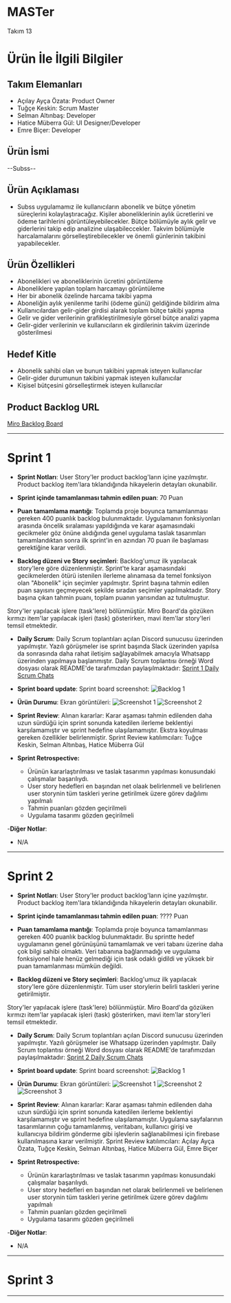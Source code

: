 # **MASTer**

Takım 13

# Ürün İle İlgili Bilgiler

## Takım Elemanları

- Açılay Ayça Özata: Product Owner
- Tuğçe Keskin: Scrum Master
- Selman Altınbaş: Developer
- Hatice Müberra Gül: UI Designer/Developer
- Emre Biçer: Developer

## Ürün İsmi

--Subss--

## Ürün Açıklaması

- Subss uygulamamız ile kullanıcıların abonelik ve bütçe yönetim süreçlerini kolaylaştıracağız. Kişiler aboneliklerinin aylık ücretlerini ve ödeme tarihlerini görüntüleyebilecekler. Bütçe bölümüyle aylık gelir ve giderlerini takip edip analizine ulaşabileccekler. Takvim bölümüyle harcalamalarını görselleştirebilecekler ve önemli günlerinin takibini yapabilecekler. 

## Ürün Özellikleri

- Abonelikleri ve aboneliklerinin ücretini görüntüleme
- Aboneliklere yapılan toplam harcamayı görüntüleme
- Her bir abonelik özelinde harcama takibi yapma
- Aboneliğin aylık yenilenme tarihi (ödeme günü) geldiğinde bildirim alma
- Kullanıcılardan gelir-gider girdisi alarak toplam bütçe takibi yapma
- Gelir ve gider verilerinin grafikleştirilmesiyle görsel bütçe analizi yapma
- Gelir-gider verilerinin ve kullanıcıların ek girdilerinin takvim üzerinde gösterilmesi

## Hedef Kitle

- Abonelik sahibi olan ve bunun takibini yapmak isteyen kullanıcılar
- Gelir-gider durumunun takibini yapmak isteyen kullanıcılar
- Kişisel bütçesini görselleştirmek isteyen kullanıcılar

## Product Backlog URL

[Miro Backlog Board](https://miro.com/app/board/uXjVO43icbY=/)

---

# Sprint 1

- **Sprint Notları**: User Story'ler product backlog'ların içine yazılmıştır. Product backlog item'lara tıklandığında hikayelerin detayları okunabilir.

- **Sprint içinde tamamlanması tahmin edilen puan**: 70 Puan

- **Puan tamamlama mantığı**: Toplamda proje boyunca tamamlanması gereken 400 puanlık backlog bulunmaktadır. Uygulamanın fonksiyonları arasında öncelik sıralaması yapıldığında ve karar aşamasındaki gecikmeler göz önüne alıdığında genel uygulama taslak tasarımları tamamlandıktan sonra ilk sprint'in en azından 70 puan ile başlaması gerektiğine karar verildi.

- **Backlog düzeni ve Story seçimleri**: Backlog'umuz ilk yapılacak story'lere göre düzenlenmiştir. Sprint'te karar aşamasındaki gecikmelerden ötürü istenilen ilerleme alınamasa da temel fonksiyon olan "Abonelik" için seçimler yapılmıştır. Sprint başına tahmin edilen puan sayısını geçmeyecek şekilde sıradan seçimler yapılmaktadır. Story başına çıkan tahmin puanı, toplam puanın yarısından az tutulmuştur. 

Story'ler yapılacak işlere (task'lere) bölünmüştür. Miro Board'da gözüken kırmızı item'lar yapılacak işleri (task) gösterirken, mavi item'lar story'leri temsil etmektedir.

- **Daily Scrum**: Daily Scrum toplantıları açılan Discord sunucusu üzerinden yapılmıştır. Yazılı görüşmeler ise sprint başında Slack üzerinden yapılsa da sonrasında daha rahat iletişim sağlayabilmek amacıyla Whatsapp üzerinden yapılmaya başlanmıştır. Daily Scrum toplantısı örneği Word dosyası olarak README'de tarafımızdan paylaşılmaktadır: [Sprint 1 Daily Scrum Chats](https://github.com/tugcekeskin/Takim13-Bootcamp/blob/main/ProjectManagement/Sprint1Documents/daily-scrum.docx?raw=true)

- **Sprint board update**: Sprint board screenshot: 
![Backlog 1](https://github.com/tugcekeskin/Takim13-Bootcamp/blob/main/ProjectManagement/Sprint1Documents/backlog1.png?raw=true) 

- **Ürün Durumu**: Ekran görüntüleri:
  ![Screenshot 1](https://github.com/tugcekeskin/Takim13-Bootcamp/blob/main/ProjectManagement/Sprint1Documents/product1.png?raw=true)
  ![Screenshot 2](https://github.com/tugcekeskin/Takim13-Bootcamp/blob/main/ProjectManagement/Sprint1Documents/product2.png?raw=true)

- **Sprint Review**: 
Alınan kararlar: Karar aşaması tahmin edilenden daha uzun sürdüğü için sprint sonunda katedilen ilerleme beklentiyi karşılamamıştır ve sprint hedefine ulaşılamamıştır.  Ekstra koyulması gereken özellikler belirlenmiştir. Sprint Review katılımcıları: Tuğçe Keskin, Selman Altınbaş, Hatice Müberra Gül

- **Sprint Retrospective:**
  - Ürünün kararlaştırılması ve taslak tasarımın yapılması konusundaki çalışmalar başarılıydı.
  - User story hedefleri en başından net olaak belirlenmeli ve belirlenen user storynin tüm taskleri yerine getirilmek üzere görev dağılımı yapılmalı
  - Tahmin puanları gözden geçirilmeli 
  - Uygulama tasarımı gözden geçirilmeli
  
-**Diğer Notlar**:
- N/A

---

# Sprint 2

- **Sprint Notları**: User Story'ler product backlog'ların içine yazılmıştır. Product backlog item'lara tıklandığında hikayelerin detayları okunabilir.

- **Sprint içinde tamamlanması tahmin edilen puan**: ???? Puan

- **Puan tamamlama mantığı**: Toplamda proje boyunca tamamlanması gereken 400 puanlık backlog bulunmaktadır. Bu sprintte hedef uygulamanın genel görünüşünü tamamlamak ve veri tabanı üzerine daha çok bilgi sahibi olmaktı. Veri tabanına bağlanmadığı ve uygulama fonksiyonel hale henüz gelmediği için task odaklı gidildi ve yüksek bir puan tamamlanması mümkün değildi.

- **Backlog düzeni ve Story seçimleri**: Backlog'umuz ilk yapılacak story'lere göre düzenlenmiştir. Tüm user storylerin belirli taskleri yerine getirilmiştir.

Story'ler yapılacak işlere (task'lere) bölünmüştür. Miro Board'da gözüken kırmızı item'lar yapılacak işleri (task) gösterirken, mavi item'lar story'leri temsil etmektedir.

- **Daily Scrum**: Daily Scrum toplantıları açılan Discord sunucusu üzerinden yapılmıştır. Yazılı görüşmeler ise Whatsapp üzerinden yapılmıştır. Daily Scrum toplantısı örneği Word dosyası olarak README'de tarafımızdan paylaşılmaktadır: [Sprint 2 Daily Scrum Chats](https://github.com/tugcekeskin/Takim13-Bootcamp/blob/main/ProjectManagement/Sprint2Documents/daily-scrum.docx?raw=true)

- **Sprint board update**: Sprint board screenshot: 
![Backlog 1](!!!!!!!!!!!!!!!!!!!!!!!!!!!!!!!!) 

- **Ürün Durumu**: Ekran görüntüleri:
  ![Screenshot 1](https://github.com/tugcekeskin/Takim13-Bootcamp/blob/main/ProjectManagement/Sprint2Documents/product1.jpeg?raw=true)
  ![Screenshot 2](https://github.com/tugcekeskin/Takim13-Bootcamp/blob/main/ProjectManagement/Sprint2Documents/product2.jpeg?raw=true)
  ![Screenshot 3](https://github.com/tugcekeskin/Takim13-Bootcamp/blob/main/ProjectManagement/Sprint2Documents/product3.jpeg?raw=true)

- **Sprint Review**: 
Alınan kararlar: Karar aşaması tahmin edilenden daha uzun sürdüğü için sprint sonunda katedilen ilerleme beklentiyi karşılamamıştır ve sprint hedefine ulaşılamamıştır.  Uygulama sayfalarının tasarımlarının çoğu tamamlanmış, veritabanı, kullanıcı girişi ve kullanıcıya bildirim gönderme gibi işlevlerin sağlanabilmesi için firebase kullanılmasına karar verilmiştir. Sprint Review katılımcıları: Açılay Ayça Özata, Tuğçe Keskin, Selman Altınbaş, Hatice Müberra Gül, Emre Biçer

- **Sprint Retrospective:**
  - Ürünün kararlaştırılması ve taslak tasarımın yapılması konusundaki çalışmalar başarılıydı.
  - User story hedefleri en başından net olarak belirlenmeli ve belirlenen user storynin tüm taskleri yerine getirilmek üzere görev dağılımı yapılmalı
  - Tahmin puanları gözden geçirilmeli 
  - Uygulama tasarımı gözden geçirilmeli
  
-**Diğer Notlar**:
- N/A
---

# Sprint 3

---
